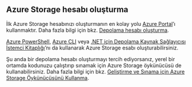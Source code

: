 ## <a name="create-an-azure-storage-account"></a>Azure Storage hesabı oluşturma
İlk Azure Storage hesabınızı oluşturmanın en kolay yolu [Azure Portal](https://portal.azure.com)’ı kullanmaktır. Daha fazla bilgi için bkz. [Depolama hesabı oluşturma](../articles/storage/storage-create-storage-account.md#create-a-storage-account).

[Azure PowerShell](../articles/storage/storage-powershell-guide-full.md), [Azure CLI](../articles/storage/storage-azure-cli.md) veya [.NET için Depolama Kaynak Sağlayıcısı İstemci Kitaplığı](https://msdn.microsoft.com/library/azure/mt131037.aspx)’nı da kullanarak Azure Storage esabı oluşturabilirsiniz.

Şu anda bir depolama hesabı oluşturmayı tercih ediyorsanız, yerel bir ortamda kodunuzu çalıştırıp sınamak için Azure Storage öykünücüsü de kullanabilirsiniz. Daha fazla bilgi için bkz. [Geliştirme ve Sınama için Azure Storage Öykünücüsünü Kullanma](../articles/storage/storage-use-emulator.md).



<!--HONumber=Nov16_HO2-->


